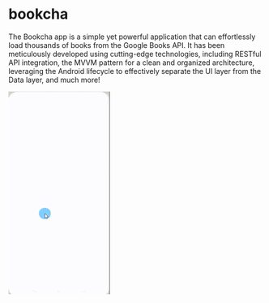 # bookcha

The Bookcha app is a simple yet powerful application that can effortlessly load thousands of books from the Google Books API. 
It has been meticulously developed using cutting-edge technologies, including RESTful API integration, the MVVM pattern for a clean and organized architecture, leveraging the Android lifecycle to effectively separate the UI layer from the Data layer, and much more!

<img src="https://github.com/devhsb/bookcha-book_app/blob/main/bookcha_preview.gif" width="200" height="400"/>
